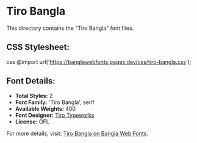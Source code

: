 # Tiro Bangla

This directory contains the "Tiro Bangla" font files.

## CSS Stylesheet:
css
@import url('https://banglawebfonts.pages.dev/css/tiro-bangla.css');


## Font Details:
- **Total Styles:** 2
- **Font Family:** 'Tiro Bangla', serif
- **Available Weights:** 400
- **Font Designer:** [Tiro Typeworks](https://www.tiro.com/)
- **License:** OFL

For more details, visit: [Tiro Bangla on Bangla Web Fonts](https://banglawebfonts.pages.dev/tiro-bangla/#about).
